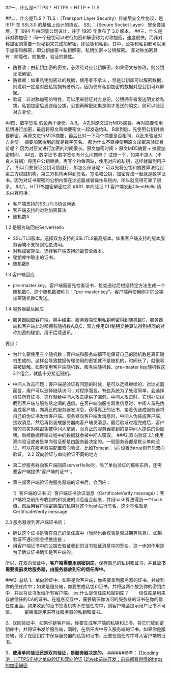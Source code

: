 ##一、什么是HTTPS？
HTTPS = HTTP + TLS

##二、什么是TLS？
TLS：（Transport Layer Security）传输层安全性协议，是 IETF 在 SSL3.0 的基础上设计的协议。
SSL：（Secure Socket Layer） 安全套接层，于 1994 年由网景公司设计，并于 1995 年发布了 3.0 版本。
##三、什么是非对称加密？
同一个秘钥可以进行加密和解密称为对称加密，速度很快。而非对称加密则需要一对秘钥来完成加解密，即公钥和私钥。其中，公钥和私钥都可以用于加密和解密，即公钥加密->私钥解密，私钥加密->公钥解密。
非对称加密具有：防篡改，防抵赖，验证的特性。
- 防篡改：由私钥加密的密文，必须经对应公钥解密，如果密文被修改，则公钥无法解密。
- 防抵赖：如果私钥加密过的数据，使用者不承认  ，但是公钥却可以解密数据，则说明一定是对应私钥拥有者所为，因为仅有私钥加密的数据对应公钥可以解密。
- 验证：非对称加密的特性，可以用来验证对方身份。公钥拥有者发送明文给私钥，私钥加密后发送给公钥，公钥再解密如果是刚才发送的明文，则可以验证对方身份。

##四、数字签名
假设两个身份，A,B。
A先对原文进行MD5摘要，再对摘要使用私钥进行加密，最后将原文和摘要密文一起发送给B。
B拿到后，先使用公钥对摘要解密，再原文进行MD5摘要，最后比对一下两个摘要是否相同，以此来验证对方身份。
摘要加密得到的就是数字签名。
那为什么不直接使用原文加密来验证身份呢？
因为对原文进行加密的时间很长。原文加密时间 > 原文MD5摘要 + 摘要加密时间。
##五、数字证书
数字签名有什么问题吗？
试想一下，如果不良人（不良人背锅）将用户公钥替换，再写个钓鱼网站，使用对应的私钥，这样就骗到用户了。
所以只要保证公钥可信就行，那怎么保证呢？ 可以先将公钥和摘要算法给到第三方权威机构，第三方机构再得到签名。签名和公钥，加密算法一起就是数字证书。因为对证书解密的公钥内置在浏览器或者操作系统内，所以就变得可靠了很多。
##六、HTTPS加密解密过程
###1. 单向验证
1.1  客户端发起ClientHello
请求内容包括：
- 客户端支持的SSL/TLS协议列表
- 客户端支持的对称加密算法
- 随机数A

1.2  是服务端回应ServerHello
- SSL/TLS版本。选择双方支持的SSL/TLS最高版本。如果客户端支持的版本服务器端不支持则拒绝访问。
- 对称加密算法。选择客户端支持的最安全版本。
- 秘钥库中取出的证书。
- 随机数B

1.3 客户端回应
- pre-master key。客户端需要先检查证书，检查通过后根据特定方法生成一个随机数C，这个随机数被称为：“pre-master key”。客户端再使用刚才的公钥加密随机数C发送。

1.4 服务器最后回应
- 服务器回应客户端，握手结束。服务器端使用私钥解密得到随机数C，服务器端和客户端此时都拥有随机数A,B,C，双方使用DH秘钥交换算法得到相同的对称加密的秘钥，用于后续通讯。

要点：
- 为什么要使用三个随机数：客户端和服务端都不能保证自己的随机数是真正随机生成的，这样会导致数据传输使用的密钥就不是随机的，时间长了，就很容易被破解。如果使用客户端随机数、服务端随机数、pre-master key随机数这3个组合，就能十分接近随机。
- 中间人攻击问题：客户端是验证有问题的时候，是可以选择继续的。对浏览器而言，用户可以选择继续访问；对程序而言，有些系统为了处理简单，会选择信任所有证书，这样就给中间人攻击提供了漏洞。中间人攻击时，它想办法拦截到客户端与服务器之间的通信。在客户端向服务器发信息时，中间人首先伪装成客户端，向真正的服务器发消息，获得真正的证书，接着伪装成服务器将自己的伪证书发给客户端。服务器向客户端发消息时，中间人伪装成客户端，接收消息，然后再伪装成服务器向客户端发消息。最后验证过程完成后，客户端的真实对称密钥被中间人拿到，而真正的服务器拿到的是中间人提供的伪密钥。后续数据传输过程中的数据就会被中间人窃取。
###2.双向验证
2.1 使用双向验证或者是单向验证都是由服务器决定的。一般服务器都是默认单向验证，可以在服务器端配置双向验证。比如Tomcat：
![](https://upload-images.jianshu.io/upload_images/13572633-b997d98dfa152adf.png?imageMogr2/auto-orient/strip%7CimageView2/2/w/1240)
设置为true则开启双向验证。
2.2 双向验证与单向验证不同的地方：
- 第二步服务器向客户端回应serverHello时，除了单向验证的那些东西，还需要客户端提供“客户端的证书”。
- 第三部客户端验证完服务器端的证书后，会回应：

    1）客户端的证书
    2）客户端证书验证消息（CertificateVerify message）：客户端将之前所有收到的和发送的消息组合起来，并用hash算法得到一个hash值，然后用客户端密钥库的私钥对这个hash进行签名，这个签名就是CertificateVerify message

2.3 服务器收到客户端证书后：
- 确认这个证书是否在自己的信任库中（当然也会校验是否过期等信息），如果验证不通过则会拒绝连接；
- 用客户端证书中的公钥去验证收到的证书验证消息中的签名。这一步的作用是为了确认证书确实是客户端的。

所以，在双向验证中，**客户端需要用到密钥库**，保存自己的私钥和证书，并且**证书需要提前发给服务器，由服务器放到它的信任库中。**

###3. 总结
1、单向验证中，如果是你客户端，你需要拿到服务器的证书，并放到你的信任库中；如果是服务端，你要生成私钥和证书，并将这两个放到你的密钥库中，并且将证书发给所有客户端。
ps:什么是信任库和密钥库？
&#8194;&#8194;&#8194;&#8194;信任库是用来存放信任的CA的证书。在程序交互中，需要确保你访问的服务器的证书在你的信任库里面。如果收到的证书签发机构不在信任库中，则客户端会提示用户证书不可信。
&#8194;&#8194;&#8194;&#8194;密钥库是用来存放服务器的私钥和证书。

2、双向验证中，如果你是客户端，你要生成客户端的私钥和证书，将它们放到密钥库中，并将证书发给服务端，同时，在信任库中导入服务端的证书。如果你是服务端，除了在密钥库中保存服务器的私钥和证书，还要在信任库中导入客户端的证书。

3、**使用单向验证还是双向验证，是服务器决定的。**
######参考：
[[1]coding涛：HTTPS实战之单向验证和双向验证](https://mp.weixin.qq.com/s/UiGEzXoCn3F66NRz_T9crA)
[[2]web前端开发：前端都看得懂的https的加密解密](https://mp.weixin.qq.com/s/GIRW_Fxiyr0VX77XSzs-zw)

